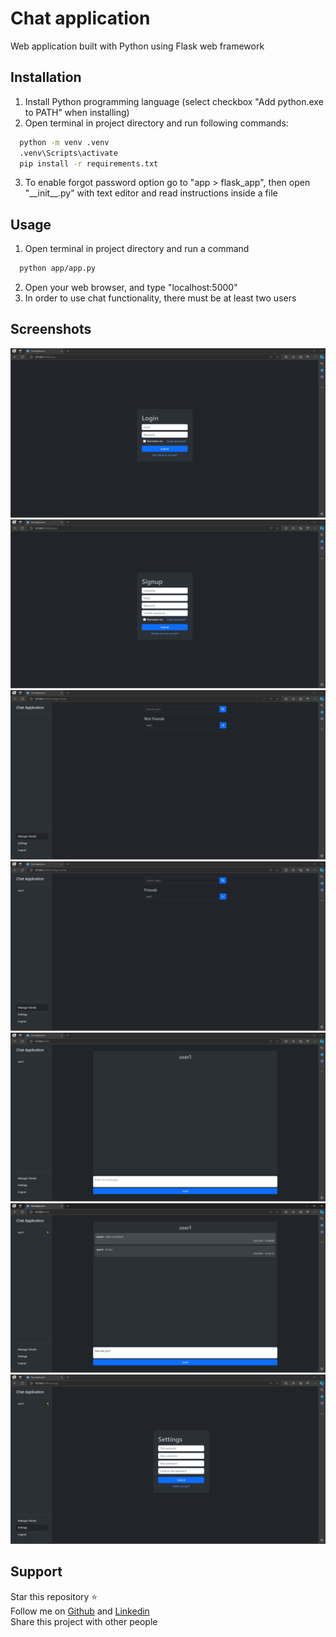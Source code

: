 # Chat application
Web application built with Python using Flask web framework

## Installation
1. Install Python programming language (select checkbox "Add python.exe to PATH" when installing)
2. Open terminal in project directory and run following commands:
```bash
  python -m venv .venv
  .venv\Scripts\activate
  pip install -r requirements.txt
```
3. To enable forgot password option go to "app > flask_app", then open "\_\_init\_\_.py" with text editor and read instructions inside a file

## Usage
1. Open terminal in project directory and run a command
```bash
  python app/app.py
```
2. Open your web browser, and type "localhost:5000"
3. In order to use chat functionality, there must be at least two users

## Screenshots
![](/screenshots/1.png)
![](/screenshots/2.png)
![](/screenshots/3.png)
![](/screenshots/4.png)
![](/screenshots/5.png)
![](/screenshots/6.png)
![](/screenshots/7.png)

## Support
Star this repository :star:  
Follow me on [Github](https://github.com/ikbalcaus) and [Linkedin](https://www.linkedin.com/in/ikbalcaus/)  
Share this project with other people